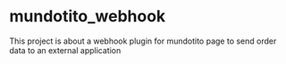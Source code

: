 # mundotito_webhook
This project is about a webhook plugin for mundotito page to send order data to an external application
